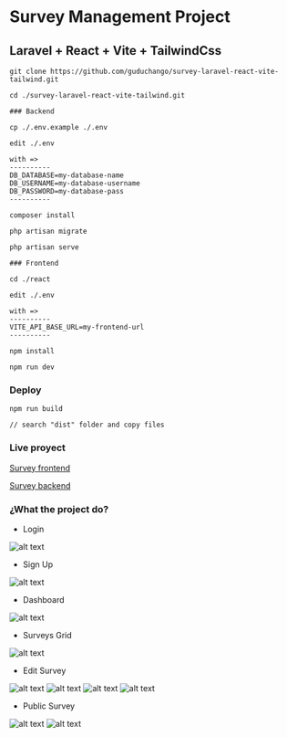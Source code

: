 # Survey Management Project

## Laravel + React + Vite + TailwindCss

```
git clone https://github.com/guduchango/survey-laravel-react-vite-tailwind.git

cd ./survey-laravel-react-vite-tailwind.git

### Backend

cp ./.env.example ./.env

edit ./.env 

with =>
----------
DB_DATABASE=my-database-name
DB_USERNAME=my-database-username
DB_PASSWORD=my-database-pass
----------

composer install

php artisan migrate

php artisan serve

### Frontend

cd ./react

edit ./.env

with =>
----------
VITE_API_BASE_URL=my-frontend-url
----------

npm install

npm run dev
```

### Deploy

```
npm run build

// search "dist" folder and copy files
```

### Live proyect

[Survey frontend ](https://frontend-survey-laravel-react-vite-tailwind.edgardoponce.com/)

[Survey backend ](https://survey-laravel-react-vite-tailwind.edgardoponce.com/)

### ¿What the project do?

* Login

![alt text](https://survey-laravel-react-vite-tailwind.edgardoponce.com/survey_photos/login.png "Login")

* Sign Up 

![alt text](https://survey-laravel-react-vite-tailwind.edgardoponce.com/survey_photos/sign_up.png "Sign Up")

* Dashboard 

![alt text](https://survey-laravel-react-vite-tailwind.edgardoponce.com/survey_photos/dashboard.png "Dashboard")

* Surveys Grid

![alt text](https://survey-laravel-react-vite-tailwind.edgardoponce.com/survey_photos/grid.png "Surveys Grid")

* Edit Survey

![alt text](https://survey-laravel-react-vite-tailwind.edgardoponce.com/survey_photos/edit_1.png "Edit 1")
![alt text](https://survey-laravel-react-vite-tailwind.edgardoponce.com/survey_photos/edit_2.png "Edit 2")
![alt text](https://survey-laravel-react-vite-tailwind.edgardoponce.com/survey_photos/edit_3.png "Edit 3")
![alt text](https://survey-laravel-react-vite-tailwind.edgardoponce.com/survey_photos/edit_4.png "Edit 4")

* Public Survey

![alt text](https://survey-laravel-react-vite-tailwind.edgardoponce.com/survey_photos/public_1.png "Public survey 1")
![alt text](https://survey-laravel-react-vite-tailwind.edgardoponce.com/survey_photos/public_2.png "Public survey 2")



